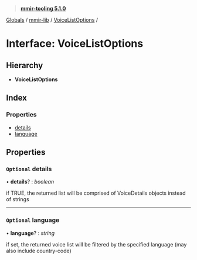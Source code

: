 > **[mmir-tooling 5.1.0](../README.md)**

[Globals](../README.md) / [mmir-lib](../modules/mmir_lib.md) / [VoiceListOptions](mmir_lib.voicelistoptions.md) /

# Interface: VoiceListOptions

## Hierarchy

* **VoiceListOptions**

## Index

### Properties

* [details](mmir_lib.voicelistoptions.md#optional-details)
* [language](mmir_lib.voicelistoptions.md#optional-language)

## Properties

### `Optional` details

• **details**? : *boolean*

if TRUE, the returned list will be comprised of VoiceDetails objects instead of strings

___

### `Optional` language

• **language**? : *string*

if set, the returned voice list will be filtered by the specified language (may also include country-code)